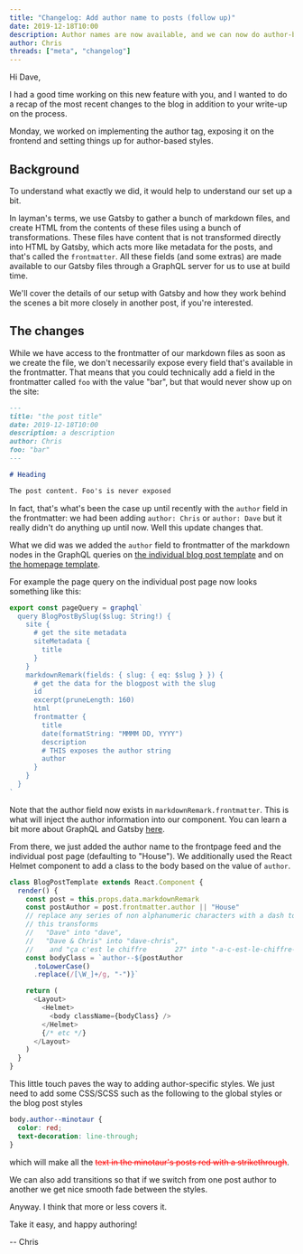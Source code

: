 ```yaml
---
title: "Changelog: Add author name to posts (follow up)"
date: 2019-12-18T10:00
description: Author names are now available, and we can now do author-based styles for blog posts
author: Chris
threads: ["meta", "changelog"]
---
```


Hi Dave,

I had a good time working on this new feature with you, and I wanted to do a recap of the most recent changes to the blog in addition to your write-up on the process.

Monday, we worked on implementing the author tag, exposing it on the frontend and setting things up for author-based styles.

## Background

To understand what exactly we did, it would help to understand our set up a bit.

In layman's terms, we use Gatsby to gather a bunch of markdown files, and create HTML from the contents of these files using a bunch of transformations. These files have content that is not transformed directly into HTML by Gatsby, which acts more like metadata for the posts, and that's called the `frontmatter`. All these fields (and some extras) are made available to our Gatsby files through a GraphQL server for us to use at build time.

We'll cover the details of our setup with Gatsby and how they work behind the scenes a bit more closely in another post, if you're interested.

## The changes

While we have access to the frontmatter of our markdown files as soon as we create the file, we don't necessarily expose every field that's available in the frontmatter. That means that you could technically add a field in the frontmatter called `foo` with the value "bar", but that would never show up on the site:

```md
---
title: "the post title"
date: 2019-12-18T10:00
description: a description
author: Chris
foo: "bar"
---

# Heading

The post content. Foo's is never exposed
```

In fact, that's what's been the case up until recently with the `author` field in the frontmatter: we had been adding `author: Chris` or `author: Dave` but it really didn't do anything up until now. Well this update changes that.

What we did was we added the `author` field to frontmatter of the markdown nodes in the GraphQL queries on [the individual blog post template](https://github.com/cborchert/threadhouse/blob/master/src/templates/blog-post.js) and on [the homepage template](https://github.com/cborchert/threadhouse/blob/master/src/pages/index.js).

For example the page query on the individual post page now looks something like this:

```js
export const pageQuery = graphql`
  query BlogPostBySlug($slug: String!) {
    site {
      # get the site metadata
      siteMetadata {
        title
      }
    }
    markdownRemark(fields: { slug: { eq: $slug } }) {
      # get the data for the blogpost with the slug
      id
      excerpt(pruneLength: 160)
      html
      frontmatter {
        title
        date(formatString: "MMMM DD, YYYY")
        description
        # THIS exposes the author string
        author
      }
    }
  }
`
```

Note that the author field now exists in `markdownRemark.frontmatter`. This is what will inject the author information into our component. You can learn a bit more about GraphQL and Gatsby [here](https://www.gatsbyjs.org/docs/graphql-concepts/).

From there, we just added the author name to the frontpage feed and the individual post page (defaulting to "House"). We additionally used the React Helmet component to add a class to the body based on the value of `author`.

```js
class BlogPostTemplate extends React.Component {
  render() {
    const post = this.props.data.markdownRemark
    const postAuthor = post.frontmatter.author || "House"
    // replace any series of non alphanumeric characters with a dash to make sure that CSS can handle the classname
    // this transforms
    //   "Dave" into "dave",
    //   "Dave & Chris" into "dave-chris",
    //    and "ça c'est le chiffre       27" into "-a-c-est-le-chiffre-27"
    const bodyClass = `author--${postAuthor
      .toLowerCase()
      .replace(/[\W_]+/g, "-")}`

    return (
      <Layout>
        <Helmet>
          <body className={bodyClass} />
        </Helmet>
        {/* etc */}
      </Layout>
    )
  }
}
```

This little touch paves the way to adding author-specific styles. We just need to add some CSS/SCSS such as the following to the global styles or the blog post styles

```scss
body.author--minotaur {
  color: red;
  text-decoration: line-through;
}
```

which will make all the <span style="color: red; text-decoration: line-through;">text in the minotaur's posts red with a strikethrough</span>.

We can also add transitions so that if we switch from one post author to another we get nice smooth fade between the styles.

Anyway. I think that more or less covers it.

Take it easy, and happy authoring!

-- Chris
